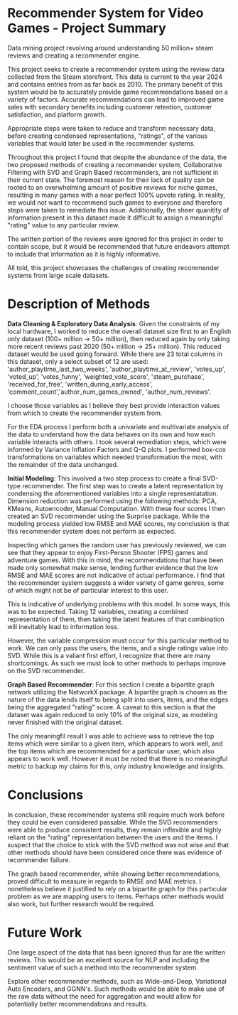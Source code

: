 # Recommender System for Video Games - Project Summary
Data mining project revolving around understanding 50 million+ steam reviews and creating a recommender engine.

This project seeks to create a recommender system using the review data collected from the Steam storefront. This data is current to the year 2024 and contains entries from as far back as 2010. The primary benefit of this system would be to accurately provide game recommendations based on a variety of factors. Accurate recommendations can lead to improved game sales with secondary benefits including customer retention, customer satisfaction, and platform growth.

Appropriate steps were taken to reduce and transform necessary data, before creating condensed representations, "ratings", of the various variables that would later be used in the recommender systems.

Throughout this project I found that despite the abundance of the data, the two proposed methods of creating a recommender system, Collaborative Filtering with SVD and Graph Based recommenders, are not sufficient in their current state. The foremost reason for their lack of quality can be rooted to an overwhelming amount of positive reviews for niche games, resulting in many games with a near perfect 100% upvote rating. In reality, we would not want to recommend such games to everyone and therefore steps were taken to remediate this issue. Additionally, the sheer quanitity of information present in this dataset made it difficult to assign a meaningful "rating" value to any particular review.

The written portion of the reviews were ignored for this project in order to contain scope, but it would be recommended that future endeavors attempt to include that information as it is highly informative.

All told, this project showcases the challenges of creating recommender systems from large scale datasets.

# Description of Methods

**Data Cleaning & Exploratory Data Analysis**: Given the constraints of my local hardware, I worked to reduce the overall dataset size first to an English only dataset (100+ million -> 50+ million), then reduced again by only taking more recent reviews past 2020 (50+ million -> 25+ million). This reduced dataset would be used going forward. While there are 23 total columns in this dataset, only a select subset of 12 are used: 'author_playtime_last_two_weeks', 'author_playtime_at_review', 'votes_up', 'voted_up', 'votes_funny', 'weighted_vote_score', 'steam_purchase', 'received_for_free', 'written_during_early_access', 'comment_count','author_num_games_owned', 'author_num_reviews'.

I choose those variables as I believe they best provide interaction values from which to create the recommender system from.

For the EDA process I perform both a univariate and multivariate analysis of the data to understand how the data behaves on its own and how each variable interacts with others. I took several remediation steps, which were informed by Variance Inflation Factors and Q-Q plots. I performed box-cox transformations on variables which needed transformation the most, with the remainder of the data unchanged.

**Initial Modeling**: This involved a two step process to create a final SVD-type recommender. The first step was to create a latent representation by condensing the aforementioned variables into a single representatation. Dimension reduction was performed using the following methods: PCA, KMeans, Autoencoder, Manual Computation. With these four scores I then created an SVD recommender using the Surprise package. While the modeling process yielded low RMSE and MAE scores, my conclusion is that this recommender system does not perform as expected.

Inspecting which games the random user has previously reviewed, we can see that they appear to enjoy First-Person Shooter (FPS) games and adventure games. With this in mind, the recommendations that have been made only somewhat make sense, lending further evidence that the low RMSE and MAE scores are not indicative of actual performance. I find that the recommender system suggests a wider variety of game genres, some of which might not be of particular interest to this user.

This is indicative of underlying problems with this model. In some ways, this was to be expected. Taking 12 variables, creating a combined representation of them, then taking the latent features of that combination will inevitably lead to information loss.

However, the variable compression must occur for this particular method to work. We can only pass the users, the items, and a single ratings value into SVD. While this is a valiant first effort, I recognize that there are many shortcomings. As such we must look to other methods to perhaps improve on the SVD recommender.

**Graph Based Recommender**: For this section I create a bipartite graph network utilizing the NetworkX package. A bipartite graph is chosen as the nature of the data lends itself to being split into users, items, and the edges being the aggregated "rating" score. A caveat to this section is that the dataset was again reduced to only 10% of the original size, as modeling never finished with the original dataset.

The only meaningfil result I was able to achieve was to retrieve the top items which were similar to a given item, which appears to work well, and the top items which are recommended for a particular user, which also appears to work well. However it must be noted that there is no meaningful metric to backup my claims for this, only industry knowledge and insights.

# Conclusions

In conclusion, these recommender systems still require much work before they could be even considered passable. While the SVD recommenders were able to produce consistent results, they remain inflexible and highly reliant on the "rating" representation between the users and the items. I suspect that the choice to stick with the SVD method was not wise and that other methods should have been considered once there was evidence of recommender failure.

The graph based recommender, while showing better recommendations, proved difficult to measure in regards to RMSE and MAE metrics. I nonetheless believe it justified to rely on a bipartite graph for this particular problem as we are mapping users to items. Perhaps other methods would also work, but further research would be required.

# Future Work

One large aspect of the data that has been ignored thus far are the written reviews. This would be an excellent source for NLP and including the sentiment value of such a method into the recommender system.

Explore other recommender methods, such as Wide-and-Deep, Variational Auto Encoders, and GGNN's. Such methods would be able to make use of the raw data without the need for aggregation and would allow for potentially better recommendations and results.
